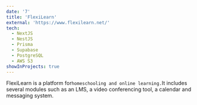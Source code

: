 ```yaml
---
date: '7'
title: 'FlexiLearn'
external: 'https://www.flexilearn.net/'
tech:
  - NextJS
  - NestJS
  - Prisma
  - Supabase
  - PostgreSQL
  - AWS S3
showInProjects: true
---
```


FlexiLearn is a platform for`homeschooling and online learning.`It includes several modules such as an LMS, a video conferencing tool, a calendar and messaging system.
